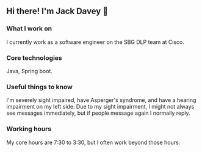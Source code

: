 ## Hi there! I'm Jack Davey 👋

### What I work on
I currently work as a software engineer on the SBG DLP team at Cisco.

### Core technologies
Java, Spring boot.

### Useful things to know
I'm severely sight impaired, have Asperger's syndrome, and have a hearing impairment on my left side. Due to my sight impairment, I might not always see messages immediately, but if people message again I normally reply.

### Working hours
My core hours are 7:30 to 3:30, but I often work beyond those hours.
